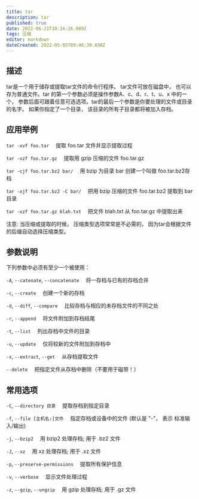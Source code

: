 ```yaml
---
title: tar
description: tar
published: true
date: 2022-06-21T10:34:26.089Z
tags: 压缩
editor: markdown
dateCreated: 2022-05-05T09:46:39.898Z
---
```


## 描述

tar是一个用于储存或提取tar文件的命令行程序。 tar文件可放在磁盘中， 也可以存为普通文件。tar 的第一个参数必须是操作参数A、c、d、r、t、u、x  中的一个， 参数后面可跟着任意可选选项。tar的最后一个参数是你要处理的文件或目录的名字。 如果你指定了一个目录，  该目录的所有子目录都将被加入存档。

## 应用举例

`tar -xvf foo.tar`
&emsp;提取 foo.tar 文件并显示提取过程

`tar -xzf foo.tar.gz`
&emsp;提取用 gzip 压缩的文件 foo.tar.gz

`tar -cjf foo.tar.bz2 bar/`
&emsp;用 bzip 为目录 bar 创建一个叫做 foo.tar.bz2存档

`tar -xjf foo.tar.bz2 -C bar/`
&emsp;把用 bzip 压缩的文件 foo.tar.bz2 提取到 bar 目录

`tar -xzf foo.tar.gz blah.txt`
&emsp;把文件 blah.txt 从 foo.tar.gz 中提取出来

注意: 当压缩或提取的时候， 压缩类型选项常常是不必需的， 因为tar会根据文件的后缀自动选择压缩类型。

## 参数说明

下列参数中必须有至少一个被使用：

`-A`, `--catenate`, `--concatenate`
&emsp;将一存档与已有的存档合并

`-c`, `--create`
&emsp;创建一个新的存档

`-d`, `--diff`, `--compare`
&emsp;比较存档与相应的未存档文件的不同之处

`-r`, `--append`
&emsp;将文件附加到存档结尾

`-t`, `--list`
&emsp;列出存档中文件的目录

`-u`, `--update`
&emsp;仅将较新的文件附加到存档中

`-x`, `--extract`, `--get`
&emsp;从存档提取文件

`--delete`
&emsp;把指定文件从存档中删除（不要用于磁带！）
      
## 常用选项

`-C`, `--directory 目录`
&emsp;提取存档到指定目录

`-f`, `--file [主机名:]文件`
&emsp;指定存档或设备中的文件 (默认是 "-"， 表示 标准输入/输出)

`-j`, `--bzip2`
&emsp;用 bzip2 处理存档; 用于 .bz2 文件

`-J`, `--xz`
&emsp;用 xz 处理存档; 用于 .xz 文件

`-p`, `--preserve-permissions`
&emsp;提取所有保护信息

`-v`, `--verbose`
&emsp;显示文件处理过程

`-z`, `--gzip`, `--ungzip`
&emsp;用 gzip 处理存档; 用于 .gz 文件
